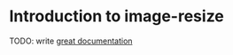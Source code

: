 # Introduction to image-resize

TODO: write [great documentation](http://jacobian.org/writing/what-to-write/)
